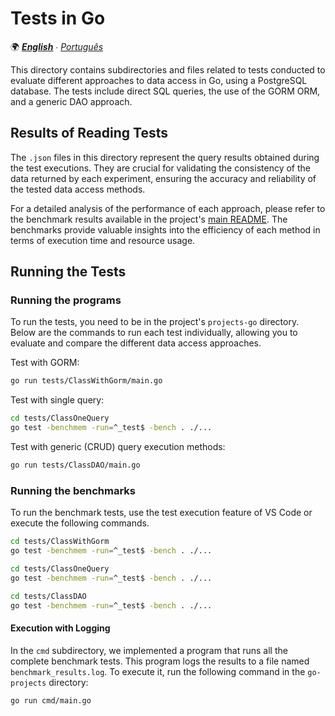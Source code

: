 # Tests in Go

🌍 *[**English**](README.md) ∙ [Português](README_pt.md)*

This directory contains subdirectories and files related to tests conducted to evaluate different approaches to data access in Go, using a PostgreSQL database. The tests include direct SQL queries, the use of the GORM ORM, and a generic DAO approach.

## Results of Reading Tests

The `.json` files in this directory represent the query results obtained during the test executions. They are crucial for validating the consistency of the data returned by each experiment, ensuring the accuracy and reliability of the tested data access methods.

For a detailed analysis of the performance of each approach, please refer to the benchmark results available in the project's [main README](../README.md). The benchmarks provide valuable insights into the efficiency of each method in terms of execution time and resource usage.

## Running the Tests

### Running the programs

To run the tests, you need to be in the project's `projects-go` directory. Below are the commands to run each test individually, allowing you to evaluate and compare the different data access approaches.

Test with GORM:
```bash
go run tests/ClassWithGorm/main.go
```

Test with single query:
```bash
cd tests/ClassOneQuery
go test -benchmem -run=^_test$ -bench . ./...
```

Test with generic (CRUD) query execution methods:
```bash
go run tests/ClassDAO/main.go
```

### Running the benchmarks

To run the benchmark tests, use the test execution feature of VS Code or execute the following commands.

```bash
cd tests/ClassWithGorm
go test -benchmem -run=^_test$ -bench . ./...
```

```bash
cd tests/ClassOneQuery
go test -benchmem -run=^_test$ -bench . ./...
```

```bash
cd tests/ClassDAO
go test -benchmem -run=^_test$ -bench . ./...
```

#### Execution with Logging

In the `cmd` subdirectory, we implemented a program that runs all the complete benchmark tests. This program logs the results to a file named `benchmark_results.log`. To execute it, run the following command in the `go-projects` directory:

```sh
go run cmd/main.go
```